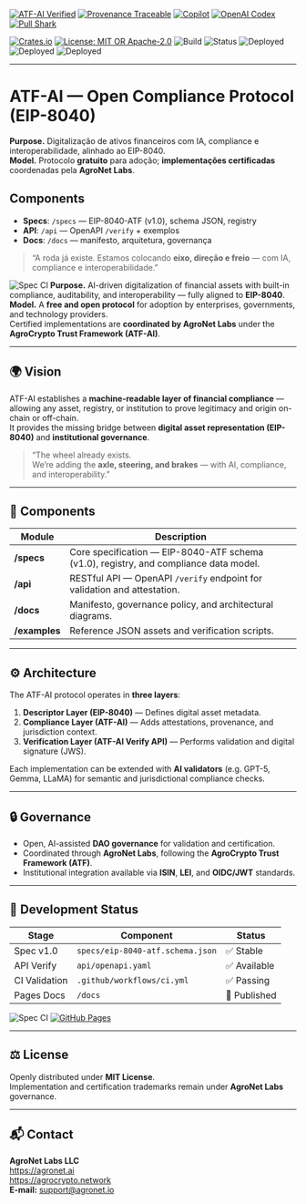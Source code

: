 [![ATF-AI Verified](https://img.shields.io/badge/ATF--AI-VERIFIED-2ea44f?style=for-the-badge&logo=vercel)](https://github.com/agronetlabs/atf-ai)
[![Provenance Traceable](https://img.shields.io/badge/PROVENANCE-SIGNED-0f9d58?style=for-the-badge&logo=oci)](https://github.com/agronetlabs/atf-ai)
[![Copilot](https://img.shields.io/badge/GitHub%20Copilot-Active-0066ff?style=for-the-badge&logo=githubcopilot)](https://github.com/features/copilot)
[![OpenAI Codex](https://img.shields.io/badge/OpenAI%20Codex-Active-ff6600?style=for-the-badge&logo=openai&logoColor=white)](https://github.com/features/copilot)
[![Pull Shark](https://img.shields.io/badge/PULL--SHARK-ACTIVE-0066ff?style=for-the-badge&logo=github)](https://github.com/agronetlabs/AgroPay)

[![Crates.io](https://img.shields.io/crates/v/agrocrypto-core.svg)](https://crates.io/crates/agrocrypto-core)
[![License: MIT OR Apache-2.0](https://img.shields.io/crates/l/agrocrypto-core)](https://opensource.org/licenses)
![Build](https://img.shields.io/badge/build-passing-brightgreen)
![Status](https://img.shields.io/badge/project-Verified%20Blockchain%20Infra-orange)
![Deployed](https://img.shields.io/badge/deployed-AWS-blue)
![Deployed](https://img.shields.io/badge/deployed-Cloudflare-orange)
![Deployed](https://img.shields.io/badge/deployed-OpenAI-black)

---

# ATF-AI — Open Compliance Protocol (EIP-8040)

**Purpose.** Digitalização de ativos financeiros com IA, compliance e interoperabilidade, alinhado ao EIP-8040.  
**Model.** Protocolo **gratuito** para adoção; **implementações certificadas** coordenadas pela **AgroNet Labs**.

## Components
- **Specs**: `/specs` — EIP-8040-ATF (v1.0), schema JSON, registry
- **API**: `/api` — OpenAPI `/verify` + exemplos
- **Docs**: `/docs` — manifesto, arquitetura, governança

> “A roda já existe. Estamos colocando **eixo, direção e freio** — com IA, compliance e interoperabilidade.”

![Spec CI](https://github.com/agronetlabs/atf-ai/actions/workflows/ci.yml/badge.svg)
**Purpose.** AI-driven digitalization of financial assets with built-in compliance, auditability, and interoperability — fully aligned to **EIP-8040**.  
**Model.** A **free and open protocol** for adoption by enterprises, governments, and technology providers.  
Certified implementations are **coordinated by AgroNet Labs** under the **AgroCrypto Trust Framework (ATF-AI)**.

---

## 🌍 Vision

ATF-AI establishes a **machine-readable layer of financial compliance** — allowing any asset, registry, or institution to prove legitimacy and origin on-chain or off-chain.  
It provides the missing bridge between **digital asset representation (EIP-8040)** and **institutional governance**.

> “The wheel already exists.  
> We’re adding the **axle, steering, and brakes** — with AI, compliance, and interoperability.”

---

## 🧩 Components

| Module | Description |
|---------|--------------|
| **/specs** | Core specification — EIP-8040-ATF schema (v1.0), registry, and compliance data model. |
| **/api** | RESTful API — OpenAPI `/verify` endpoint for validation and attestation. |
| **/docs** | Manifesto, governance policy, and architectural diagrams. |
| **/examples** | Reference JSON assets and verification scripts. |

---

## ⚙️ Architecture

The ATF-AI protocol operates in **three layers**:

1. **Descriptor Layer (EIP-8040)** — Defines digital asset metadata.  
2. **Compliance Layer (ATF-AI)** — Adds attestations, provenance, and jurisdiction context.  
3. **Verification Layer (ATF-AI Verify API)** — Performs validation and digital signature (JWS).

Each implementation can be extended with **AI validators** (e.g. GPT-5, Gemma, LLaMA) for semantic and jurisdictional compliance checks.

---

## 🔒 Governance

- Open, AI-assisted **DAO governance** for validation and certification.  
- Coordinated through **AgroNet Labs**, following the **AgroCrypto Trust Framework (ATF)**.  
- Institutional integration available via **ISIN**, **LEI**, and **OIDC/JWT** standards.

---

## 🧪 Development Status

| Stage | Component | Status |
|--------|------------|--------|
| Spec v1.0 | `specs/eip-8040-atf.schema.json` | ✅ Stable |
| API Verify | `api/openapi.yaml` | ✅ Available |
| CI Validation | `.github/workflows/ci.yml` | ✅ Passing |
| Pages Docs | `/docs` | 🚀 Published |

![Spec CI](https://github.com/agronetlabs/atf-ai/actions/workflows/ci.yml/badge.svg)
[![GitHub Pages](https://img.shields.io/badge/docs-live-brightgreen)](https://agronetlabs.github.io/atf-ai/)

---

## ⚖️ License

Openly distributed under **MIT License**.  
Implementation and certification trademarks remain under **AgroNet Labs** governance.

---

## 📬 Contact

**AgroNet Labs LLC**  
<https://agronet.ai>  
<https://agrocrypto.network>  
**E-mail:** support@agronet.io
